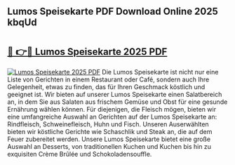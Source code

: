 ## Lumos Speisekarte PDF Download Online 2025 kbqUd

# <h2><a href="http://gc9dm1.nevu.top/?p=Lumos+Speisekarte">🔗 👉🔴 Lumos Speisekarte 2025 PDF</a></h2>

[![Lumos Speisekarte 2025 PDF](https://i.imgur.com/dBaPXMq.png)](http://gc9dm1.nevu.top/?p=Lumos+Speisekarte)
Die Lumos Speisekarte ist nicht nur eine Liste von Gerichten in einem Restaurant oder Café, sondern auch Ihre Gelegenheit, etwas zu finden, das für Ihren Geschmack köstlich und geeignet ist. Wir bieten auf unserer Lumos Speisekarte einen Salatbereich an, in dem Sie aus Salaten aus frischem Gemüse und Obst für eine gesunde Ernährung wählen können. Für diejenigen, die Fleisch mögen, bieten wir eine umfangreiche Auswahl an Gerichten auf der Lumos Speisekarte an: Rindfleisch, Schweinefleisch, Huhn und Fisch. Unseren Auserwählten bieten wir köstliche Gerichte wie Schaschlik und Steak an, die auf dem Feuer zubereitet werden. Unsere Lumos Speisekarte bietet eine große Auswahl an Desserts, von traditionellen Kuchen und Kuchen bis hin zu exquisiten Crème Brûlée und Schokoladensouffle.
